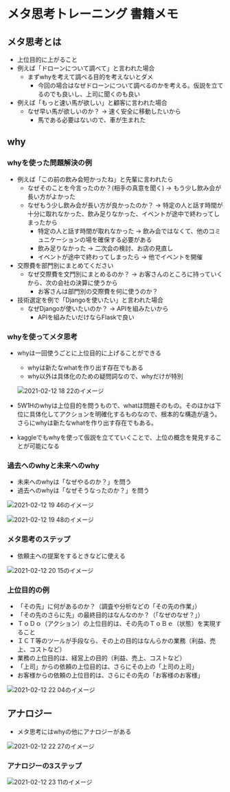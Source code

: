# メタ思考トレーニング 書籍メモ
## メタ思考とは
- 上位目的に上がること
- 例えば「ドローンについて調べて」と言われた場合
  - まずwhyを考えて調べる目的を考えないとダメ
    - 今回の場合はなぜドローンについて調べるのかを考える。仮説を立てるのでも良いし、上司に聞くのも良い
- 例えば「もっと速い馬が欲しい」と顧客に言われた場合
  - なぜ早い馬が欲しいのか？ -> 速く安全に移動したいから
    - 馬である必要はないので、車が生まれた

## why

### whyを使った問題解決の例
- 例えば「この前の飲み会短かったね」と先輩に言われたら
  - なぜそのことを今言ったのか？(相手の真意を聞く) -> もう少し飲み会が長い方がよかった
  - なぜもう少し飲み会が長い方が良かったのか？ -> 特定の人と話す時間が十分に取れなかった、飲み足りなかった、イベントが途中で終わってしまったから
    - 特定の人と話す時間が取れなかった -> 飲み会ではなくて、他のコミュニケーションの場を確保する必要がある
    - 飲み足りなかった -> 二次会の検討、お店の見直し
    - イベントが途中で終わってしまったら -> 他でイベントを開催
- 交際費を部門別にまとめてください
  - なぜ交際費を文門別にまとめるのか？ -> お客さんのところに持っていくから、次の会社の決算に使うから
    - お客さんは部門別の交際費を何に使うのか？
- 技術選定を例で「Djangoを使いたい」と言われた場合
  - なぜDjangoが使いたいのか？ -> APIを組みたいから
    - APIを組みたいだけならFlaskで良い

### whyを使ってメタ思考
- whyは一回使うごとに上位目的に上げることができる
  - whyは新たなwhatを作り出す存在でもある
  - why以外は具体化のための疑問詞なので、whyだけが特別

  ![2021-02-12 18 22のイメージ](https://user-images.githubusercontent.com/53253817/107750418-56c4f080-6d5f-11eb-93cf-31545bfcc8f5.jpeg)

- 5W1Hのwhyは上位目的を問うもので、whatは問題そのもの。そのほかは下位に具体化してアクションを明確化するものなので、根本的な構造が違う。さらにwhyは新たなwhatを作り出す存在でもある。
- kaggleでもwhyを使って仮説を立てていくことで、上位の概念を発見することが可能になる

### 過去へのwhyと未来へのwhy
- 未来へのwhyは「なぜやるのか？」を問う
- 過去へのwhyは「なぜそうなったのか？」を問う

![2021-02-12 19 46のイメージ](https://user-images.githubusercontent.com/53253817/107759013-06ec2680-6d6b-11eb-8d71-426b8a59d9e4.jpeg)

![2021-02-12 19 48のイメージ](https://user-images.githubusercontent.com/53253817/107759198-4dda1c00-6d6b-11eb-9d37-13600b6b7c8a.jpeg)

### メタ思考のステップ
- 依頼主への提案をするときなどに使える

![2021-02-12 20 15のイメージ](https://user-images.githubusercontent.com/53253817/107761648-12d9e780-6d6f-11eb-8baf-3788919abd2d.jpeg)

### 上位目的の例
- 「その先」に何があるのか？（調査や分析などの「その先の作業」）
- 「その先のさらに先」の最終目的はなんなのか？（「なぜのなぜ？」）
- ＴｏＤｏ（アクション）の上位目的は、その先のＴｏＢｅ（状態）を実現すること
- ＩＣＴ等のツールが手段なら、その上の目的はなんらかの業務（利益、売上、コストなど）
- 業務の上位目的は、経営上の目的（利益、売上、コストなど）
- 「上司」からの依頼の上位目的は、さらにその上の「上司の上司」
- お客様からの依頼の上位目的は、さらにその先の「お客様のお客様」

![2021-02-12 22 04のイメージ](https://user-images.githubusercontent.com/53253817/107771627-5daf2b80-6d7e-11eb-9425-895e87d362c9.jpeg)

## アナロジー
- メタ思考にはwhyの他にアナロジーがある

![2021-02-12 22 27のイメージ](https://user-images.githubusercontent.com/53253817/107773778-7ec54b80-6d81-11eb-9333-0783b5da0335.jpeg)

### アナロジーの3ステップ

![2021-02-12 23 11のイメージ](https://user-images.githubusercontent.com/53253817/107778651-aae3cb00-6d87-11eb-8922-bf57b4e6cbe1.jpeg)
